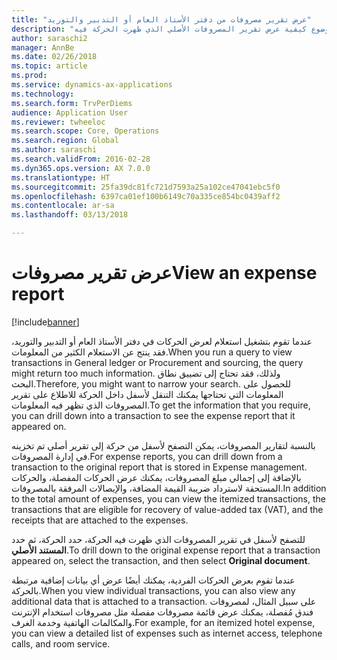 ```yaml
---
title: "عرض تقرير مصروفات من دفتر الأستاذ العام أو التدبير والتوريد"
description: "يوضح هذا الموضوع كيفية عرض تقرير المصروفات الأصلي الذي ظهرت الحركة فيه."
author: saraschi2
manager: AnnBe
ms.date: 02/26/2018
ms.topic: article
ms.prod: 
ms.service: dynamics-ax-applications
ms.technology: 
ms.search.form: TrvPerDiems
audience: Application User
ms.reviewer: twheeloc
ms.search.scope: Core, Operations
ms.search.region: Global
ms.author: saraschi
ms.search.validFrom: 2016-02-28
ms.dyn365.ops.version: AX 7.0.0
ms.translationtype: HT
ms.sourcegitcommit: 25fa39dc81fc721d7593a25a102ce47041ebc5f0
ms.openlocfilehash: 6397ca01ef100b6149c70a335ce854bc0439aff2
ms.contentlocale: ar-sa
ms.lasthandoff: 03/13/2018

---
```


# <a name="view-an-expense-report"></a><span data-ttu-id="25764-103">عرض تقرير مصروفات</span><span class="sxs-lookup"><span data-stu-id="25764-103">View an expense report</span></span>

[!include[banner](../includes/banner.md)]

<span data-ttu-id="25764-104">عندما تقوم بتشغيل استعلام لعرض الحركات في دفتر الأستاذ العام أو التدبير والتوريد، فقد ينتج عن الاستعلام الكثير من المعلومات.</span><span class="sxs-lookup"><span data-stu-id="25764-104">When you run a query to view transactions in General ledger or Procurement and sourcing, the query might return too much information.</span></span> <span data-ttu-id="25764-105">ولذلك، فقد تحتاج إلى تضييق نطاق البحث.</span><span class="sxs-lookup"><span data-stu-id="25764-105">Therefore, you might want to narrow your search.</span></span> <span data-ttu-id="25764-106">للحصول على المعلومات التي تحتاجها يمكنك التنقل لأسفل داخل الحركة للاطلاع على تقرير المصروفات الذي تظهر فيه المعلومات.</span><span class="sxs-lookup"><span data-stu-id="25764-106">To get the information that you require, you can drill down into a transaction to see the expense report that it appeared on.</span></span>

<span data-ttu-id="25764-107">بالنسبة لتقارير المصروفات، يمكن التصفح لأسفل من حركة إلى تقرير أصلي تم تخزينه في إدارة المصروفات.</span><span class="sxs-lookup"><span data-stu-id="25764-107">For expense reports, you can drill down from a transaction to the original report that is stored in Expense management.</span></span> <span data-ttu-id="25764-108">بالإضافة إلى إجمالي مبلغ المصروفات، يمكنك عرض الحركات المفصلة، والحركات المستحقة لاسترداد ضريبة القيمة المضافة، والإيصالات المرفقة بالمصروفات.</span><span class="sxs-lookup"><span data-stu-id="25764-108">In addition to the total amount of expenses, you can view the itemized transactions, the transactions that are eligible for recovery of value-added tax (VAT), and the receipts that are attached to the expenses.</span></span>

<span data-ttu-id="25764-109">للتصفح لأسفل في تقرير المصروفات الذي ظهرت فيه الحركة، حدد الحركة، ثم حدد **المستند الأصلي**.</span><span class="sxs-lookup"><span data-stu-id="25764-109">To drill down to the original expense report that a transaction appeared on, select the transaction, and then select **Original document**.</span></span>

<span data-ttu-id="25764-110">عندما تقوم بعرض الحركات الفردية، يمكنك أيضًا عرض أي بيانات إضافية مرتبطة بالحركة.</span><span class="sxs-lookup"><span data-stu-id="25764-110">When you view individual transactions, you can also view any additional data that is attached to a transaction.</span></span> <span data-ttu-id="25764-111">على سبيل المثال، لمصروفات فندق مُفصلة، يمكنك عرض قائمة مصروفات مفصلة مثل مصروفات استخدام الإنترنت والمكالمات الهاتفية وخدمة الغرف.</span><span class="sxs-lookup"><span data-stu-id="25764-111">For example, for an itemized hotel expense, you can view a detailed list of expenses such as internet access, telephone calls, and room service.</span></span>

